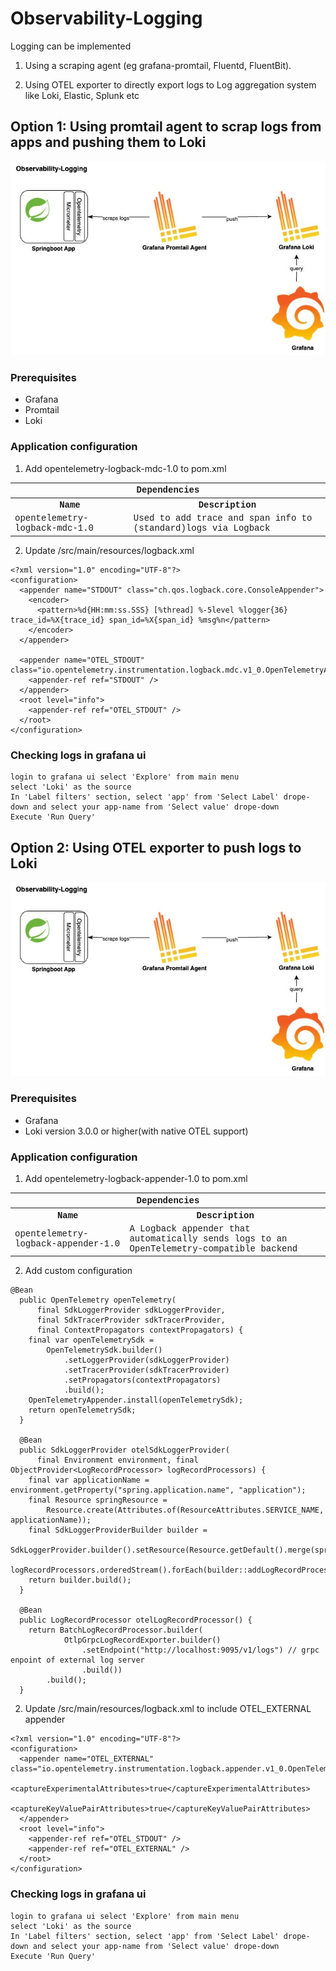 # Observability-Logging

Logging can be implemented

1. Using a scraping agent (eg grafana-promtail, Fluentd, FluentBit).

2. Using OTEL exporter to directly export logs to Log aggregation system like Loki, Elastic, Splunk etc

## Option 1: Using promtail agent to scrap logs from apps and pushing them to Loki

![High Level arch diagram](./images/springboot_observablity-logging-with-promtail.jpg "Observability-Logging with Promtail agent")

### Prerequisites

* Grafana
* Promtail
* Loki

### Application configuration

1. Add opentelemetry-logback-mdc-1.0 to pom.xml

<table style='font-family:"Courier New", Courier, monospace; font-size:100%'>
    <tr>
        <th colspan="2">Dependencies</th>
    </tr>
    <tr>
        <th>Name</th>
        <th>Description</th>
    </tr>
    <tr>
        <td>opentelemetry-logback-mdc-1.0</td>
        <td>Used to add trace and span info to (standard)logs via Logback</td>
    </tr>
</table>

2. Update /src/main/resources/logback.xml

```
<?xml version="1.0" encoding="UTF-8"?>
<configuration>
  <appender name="STDOUT" class="ch.qos.logback.core.ConsoleAppender">
    <encoder>
      <pattern>%d{HH:mm:ss.SSS} [%thread] %-5level %logger{36} trace_id=%X{trace_id} span_id=%X{span_id} %msg%n</pattern>
    </encoder>
  </appender>

  <appender name="OTEL_STDOUT" class="io.opentelemetry.instrumentation.logback.mdc.v1_0.OpenTelemetryAppender">
    <appender-ref ref="STDOUT" />
  </appender>
  <root level="info">
    <appender-ref ref="OTEL_STDOUT" />
  </root>
</configuration>
```

### Checking logs in grafana ui

```
login to grafana ui select 'Explore' from main menu
select 'Loki' as the source 
In 'Label filters' section, select 'app' from 'Select Label' drope-down and select your app-name from 'Select value' drope-down
Execute 'Run Query'
```

## Option 2: Using OTEL exporter to push logs to Loki

![High Level arch diagram](./images/springboot_observablity-logging-with-promtail.jpg "Observability-Logging")

### Prerequisites

* Grafana
* Loki version 3.0.0 or higher(with native OTEL support)

### Application configuration

1. Add opentelemetry-logback-appender-1.0 to pom.xml

<table style='font-family:"Courier New", Courier, monospace; font-size:100%'>
    <tr>
        <th colspan="2">Dependencies</th>
    </tr>
    <tr>
        <th>Name</th>
        <th>Description</th>
    </tr>
    <tr>
        <td>opentelemetry-logback-appender-1.0</td>
        <td>A Logback appender that automatically sends logs to an OpenTelemetry-compatible backend</td>
    </tr>
</table>

2. Add custom configuration

```
@Bean
  public OpenTelemetry openTelemetry(
      final SdkLoggerProvider sdkLoggerProvider,
      final SdkTracerProvider sdkTracerProvider,
      final ContextPropagators contextPropagators) {
    final var openTelemetrySdk =
        OpenTelemetrySdk.builder()
            .setLoggerProvider(sdkLoggerProvider)
            .setTracerProvider(sdkTracerProvider)
            .setPropagators(contextPropagators)
            .build();
    OpenTelemetryAppender.install(openTelemetrySdk);
    return openTelemetrySdk;
  }

  @Bean
  public SdkLoggerProvider otelSdkLoggerProvider(
      final Environment environment, final ObjectProvider<LogRecordProcessor> logRecordProcessors) {
    final var applicationName = environment.getProperty("spring.application.name", "application");
    final Resource springResource =
        Resource.create(Attributes.of(ResourceAttributes.SERVICE_NAME, applicationName));
    final SdkLoggerProviderBuilder builder =
        SdkLoggerProvider.builder().setResource(Resource.getDefault().merge(springResource));
    logRecordProcessors.orderedStream().forEach(builder::addLogRecordProcessor);
    return builder.build();
  }

  @Bean
  public LogRecordProcessor otelLogRecordProcessor() {
    return BatchLogRecordProcessor.builder(
            OtlpGrpcLogRecordExporter.builder()
                .setEndpoint("http://localhost:9095/v1/logs") // grpc enpoint of external log server
                .build())
        .build();
  }
```

2. Update /src/main/resources/logback.xml to include OTEL_EXTERNAL appender

```
<?xml version="1.0" encoding="UTF-8"?>
<configuration>
  <appender name="OTEL_EXTERNAL" class="io.opentelemetry.instrumentation.logback.appender.v1_0.OpenTelemetryAppender">
    <captureExperimentalAttributes>true</captureExperimentalAttributes>
    <captureKeyValuePairAttributes>true</captureKeyValuePairAttributes>
  </appender>
  <root level="info">
    <appender-ref ref="OTEL_STDOUT" />
    <appender-ref ref="OTEL_EXTERNAL" />
  </root>
</configuration>
```

### Checking logs in grafana ui

```
login to grafana ui select 'Explore' from main menu
select 'Loki' as the source 
In 'Label filters' section, select 'app' from 'Select Label' drope-down and select your app-name from 'Select value' drope-down
Execute 'Run Query'
```

